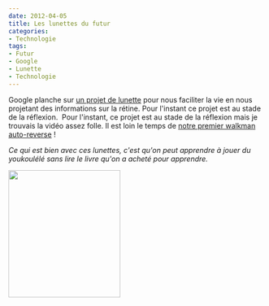 ```yaml
---
date: 2012-04-05
title: Les lunettes du futur
categories:
- Technologie
tags:
- Futur
- Google
- Lunette
- Technologie
---
```

Google planche sur <a title="Le site du projet" href=" https://g.co/projectglass">un projet de lunette</a> pour nous faciliter la vie en nous projetant des informations sur la rétine. Pour l'instant ce projet est au stade de la réflexion. <!--more-->
Pour l'instant, ce projet est au stade de la réflexion mais je trouvais la vidéo assez folle. Il est loin le temps de <a href="https://upload.wikimedia.org/wikipedia/commons/c/c8/Sony-wm-fx421-walkman.jpg">notre premier walkman auto-reverse</a> !

<em>Ce qui est bien avec ces lunettes, c'est qu'on peut apprendre à jouer du youkoulélé sans lire le livre qu'on a acheté pour apprendre.</em>

<a href="https://dlgjp9x71cipk.cloudfront.net/2012/04/glass_photos.jpg"><img class="alignnone size-medium wp-image-5788" title="glass_photos" src="https://dlgjp9x71cipk.cloudfront.net/2012/04/glass_photos-220x250.jpg" alt="" width="220" height="250" /></a>
